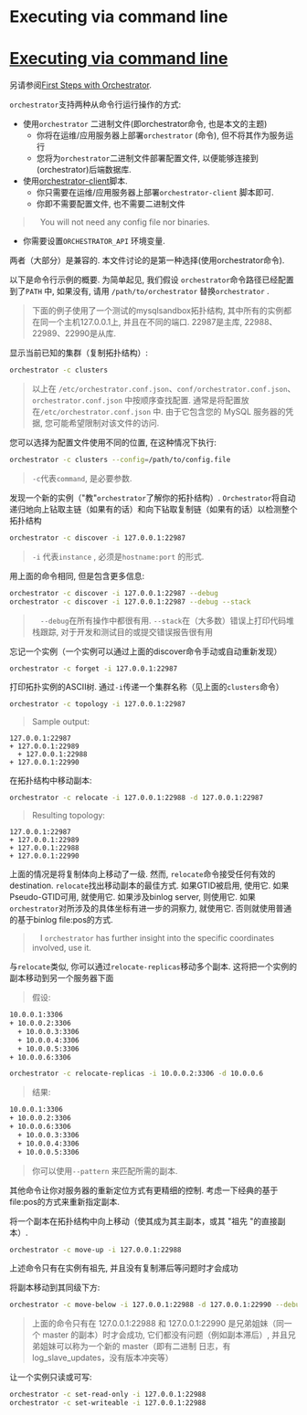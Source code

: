 # Executing via command line
# [Executing via command line](https://github.com/openark/orchestrator/blob/master/docs/executing-via-command-line.md)
另请参阅[First Steps with Orchestrator](https://github.com/Fanduzi/orchestrator-zh-doc/blob/master/Quick%20guides/First%20Steps.md).

`orchestrator`支持两种从命令行运行操作的方式:

* 使用`orchestrator` 二进制文件(即orchestrator命令, 也是本文的主题)
   * 你将在运维/应用服务器上部署`orchestrator` (命令), 但不将其作为服务运行
   * 您将为`orchestrator`二进制文件部署配置文件, 以便能够连接到(orchestrator)后端数据库.
* 使用[orchestrator-client](https://github.com/Fanduzi/orchestrator-zh-doc/blob/master/Use/orchestrator-client.md)脚本.
   * 你只需要在运维/应用服务器上部署`orchestrator-client` 脚本即可.
   * 你即不需要配置文件, 也不需要二进制文件
>  You will not need any config file nor binaries.
   * 你需要设置`ORCHESTRATOR_API` 环境变量.

两者（大部分）是兼容的. 本文件讨论的是第一种选择(使用orchestrator命令).

以下是命令行示例的概要. 为简单起见, 我们假设 `orchestrator`命令路径已经配置到了`PATH` 中, 如果没有, 请用 `/path/to/orchestrator` 替换`orchestrator` .

> 下面的例子使用了一个测试的mysqlsandbox拓扑结构, 其中所有的实例都在同一个主机127.0.0.1上, 并且在不同的端口. 22987是主库, 22988、22989、22990是从库.

显示当前已知的集群（复制拓扑结构）:

```bash
orchestrator -c clusters
```
> 以上在 `/etc/orchestrator.conf.json`、`conf/orchestrator.conf.json`、`orchestrator.conf.json` 中按顺序查找配置. 通常是将配置放在`/etc/orchestrator.conf.json` 中.  由于它包含您的 MySQL 服务器的凭据, 您可能希望限制对该文件的访问.

您可以选择为配置文件使用不同的位置, 在这种情况下执行:

```bash
orchestrator -c clusters --config=/path/to/config.file
```
> `-c`代表`command`, 是必要参数.

发现一个新的实例（"教"`orchestrator`了解你的拓扑结构）. `Orchestrator`将自动递归地向上钻取主链（如果有的话）和向下钻取复制链（如果有的话）以检测整个拓扑结构

```bash
orchestrator -c discover -i 127.0.0.1:22987
```
> `-i` 代表`instance` , 必须是`hostname:port` 的形式.

用上面的命令相同, 但是包含更多信息:

```bash
orchestrator -c discover -i 127.0.0.1:22987 --debug
orchestrator -c discover -i 127.0.0.1:22987 --debug --stack
```
>  `--debug`在所有操作中都很有用. `--stack`在（大多数）错误上打印代码堆栈跟踪, 对于开发和测试目的或提交错误报告很有用

忘记一个实例（一个实例可以通过上面的discover命令手动或自动重新发现）

```bash
orchestrator -c forget -i 127.0.0.1:22987
```
打印拓扑实例的ASCII树. 通过`-i`传递一个集群名称（见上面的`clusters`命令）

```bash
orchestrator -c topology -i 127.0.0.1:22987
```
> Sample output:

```Plain Text
127.0.0.1:22987
+ 127.0.0.1:22989
  + 127.0.0.1:22988
+ 127.0.0.1:22990
```
在拓扑结构中移动副本:

```bash
orchestrator -c relocate -i 127.0.0.1:22988 -d 127.0.0.1:22987
```
> Resulting topology:

```Plain Text
127.0.0.1:22987
+ 127.0.0.1:22989
+ 127.0.0.1:22988
+ 127.0.0.1:22990
```
上面的情况是将复制体向上移动了一级. 然而, `relocate`命令接受任何有效的destination. `relocate`找出移动副本的最佳方式. 如果GTID被启用, 使用它. 如果Pseudo-GTID可用, 就使用它. 如果涉及binlog server, 则使用它. 如果`orchestrator`对所涉及的具体坐标有进一步的洞察力, 就使用它. 否则就使用普通的基于binlog file:pos的方式.

>  I `orchestrator` has further insight into the specific coordinates involved, use it.

与`relocate`类似, 你可以通过`relocate-replicas`移动多个副本. 这将把一个实例的副本移动到另一个服务器下面

> 假设:

```bash
10.0.0.1:3306
+ 10.0.0.2:3306
  + 10.0.0.3:3306
  + 10.0.0.4:3306
  + 10.0.0.5:3306
+ 10.0.0.6:3306
```
```bash
orchestrator -c relocate-replicas -i 10.0.0.2:3306 -d 10.0.0.6
```
> 结果:

```bash
10.0.0.1:3306
+ 10.0.0.2:3306
+ 10.0.0.6:3306
  + 10.0.0.3:3306
  + 10.0.0.4:3306
  + 10.0.0.5:3306
```
> 你可以使用`--pattern` 来匹配所需的副本.

其他命令让你对服务器的重新定位方式有更精细的控制. 考虑一下经典的基于file:pos的方式来重新指定副本.

将一个副本在拓扑结构中向上移动（使其成为其主副本，或其 "祖先 "的直接副本）.

```bash
orchestrator -c move-up -i 127.0.0.1:22988
```
上述命令只有在实例有祖先, 并且没有复制滞后等问题时才会成功

将副本移动到其同级下方:

```bash
orchestrator -c move-below -i 127.0.0.1:22988 -d 127.0.0.1:22990 --debug
```
> 上面的命令只有在 127.0.0.1:22988 和 127.0.0.1:22990 是兄弟姐妹（同一个 master 的副本）时才会成功, 它们都没有问题（例如副本滞后）, 并且兄弟姐妹可以称为一个新的 master（即有二进制 日志，有 log\_slave\_updates，没有版本冲突等）

让一个实例只读或可写:

```bash
orchestrator -c set-read-only -i 127.0.0.1:22988
orchestrator -c set-writeable -i 127.0.0.1:22988
```
